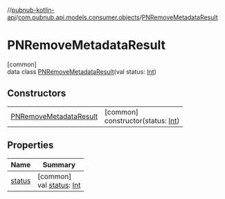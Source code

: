 //[pubnub-kotlin-api](../../../index.md)/[com.pubnub.api.models.consumer.objects](../index.md)/[PNRemoveMetadataResult](index.md)

# PNRemoveMetadataResult

[common]\
data class [PNRemoveMetadataResult](index.md)(val status: [Int](https://kotlinlang.org/api/latest/jvm/stdlib/kotlin-stdlib/kotlin/-int/index.html))

## Constructors

| | |
|---|---|
| [PNRemoveMetadataResult](-p-n-remove-metadata-result.md) | [common]<br>constructor(status: [Int](https://kotlinlang.org/api/latest/jvm/stdlib/kotlin-stdlib/kotlin/-int/index.html)) |

## Properties

| Name | Summary |
|---|---|
| [status](status.md) | [common]<br>val [status](status.md): [Int](https://kotlinlang.org/api/latest/jvm/stdlib/kotlin-stdlib/kotlin/-int/index.html) |
